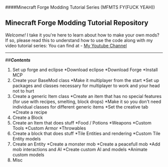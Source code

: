 ####Minecraft Forge Modding Tutorial Series (MFMTS FY(FUCK YEAH))

Minecraft Forge Modding Tutorial Repository
---------------------------------------------

*Welcome!* I take it you're here to learn about how to make your own mods?
If so, please read this to understand how to use the code along with my video tutorial series:
 You can find at - [My Youtube Channel](http://www.youtube.com/idudur)
****
##**_Contents_**
1. Set up forge and eclipse
   *Download eclipse
   *Download Forge
   *Install MCP
2. Create your BaseMod class
   *Make it multiplayer from the start
   *Set up packages and classes necessary for multiplayer to work and your head not to hurt
3. Create a generic Item class
   *Create an item that has no special features (for use with recipes, smelting, block drops)
   *Make it so you don't need individual classes for different generic items
   *Set the creative tab
   *Create a recipe
4. Create a Block
5. Create an Item that does stuff
   *Food / Potions
   *Weapons
   *Custom Tools
   *Custom Armor
   *Throwables
6. Create a block that does stuff
   *Tile Entities and rendering
   *Custom Tile Entity models
7. Create an Entity
   *Create a monster mob
   *Create a peacefull mob
   *Add mob interactions and AI
   *Create custom AI and models
   *Animate custom models
8. Misc
